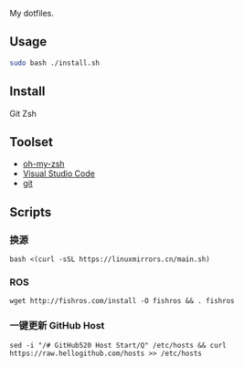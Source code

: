 
My dotfiles.

## Usage

```bash
sudo bash ./install.sh
```


## Install

Git Zsh

## Toolset


- [oh-my-zsh](http://ohmyz.sh/)
- [Visual Studio Code](https://code.visualstudio.com/)
- [git](https://git-scm.com/)

## Scripts


###  换源
`bash <(curl -sSL https://linuxmirrors.cn/main.sh)`


### ROS
`wget http://fishros.com/install -O fishros && . fishros`


### 一键更新 GitHub Host
`sed -i "/# GitHub520 Host Start/Q" /etc/hosts && curl https://raw.hellogithub.com/hosts >> /etc/hosts`
